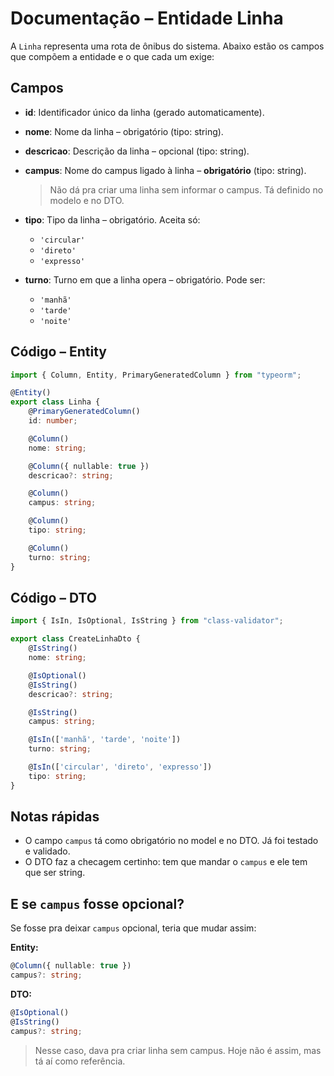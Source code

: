 # Documentação – Entidade Linha

A `Linha` representa uma rota de ônibus do sistema. Abaixo estão os campos que compõem a entidade e o que cada um exige:

## Campos

* **id**: Identificador único da linha (gerado automaticamente).
* **nome**: Nome da linha – obrigatório (tipo: string).
* **descricao**: Descrição da linha – opcional (tipo: string).
* **campus**: Nome do campus ligado à linha – **obrigatório** (tipo: string).

  > Não dá pra criar uma linha sem informar o campus. Tá definido no modelo e no DTO.
* **tipo**: Tipo da linha – obrigatório. Aceita só:

  * `'circular'`
  * `'direto'`
  * `'expresso'`
* **turno**: Turno em que a linha opera – obrigatório. Pode ser:

  * `'manhã'`
  * `'tarde'`
  * `'noite'`

## Código – Entity

```ts
import { Column, Entity, PrimaryGeneratedColumn } from "typeorm";

@Entity()
export class Linha {
    @PrimaryGeneratedColumn()
    id: number;

    @Column()
    nome: string;

    @Column({ nullable: true })
    descricao?: string;

    @Column()
    campus: string;

    @Column()
    tipo: string;

    @Column()
    turno: string;
}
```

## Código – DTO

```ts
import { IsIn, IsOptional, IsString } from "class-validator";

export class CreateLinhaDto {
    @IsString()
    nome: string;

    @IsOptional()
    @IsString()
    descricao?: string;

    @IsString()
    campus: string;

    @IsIn(['manhã', 'tarde', 'noite'])
    turno: string;

    @IsIn(['circular', 'direto', 'expresso'])
    tipo: string;
}
```

## Notas rápidas

* O campo `campus` tá como obrigatório no model e no DTO. Já foi testado e validado.
* O DTO faz a checagem certinho: tem que mandar o `campus` e ele tem que ser string.

## E se `campus` fosse opcional?

Se fosse pra deixar `campus` opcional, teria que mudar assim:

**Entity:**

```ts
@Column({ nullable: true })
campus?: string;
```

**DTO:**

```ts
@IsOptional()
@IsString()
campus?: string;
```

> Nesse caso, dava pra criar linha sem campus. Hoje não é assim, mas tá aí como referência.
